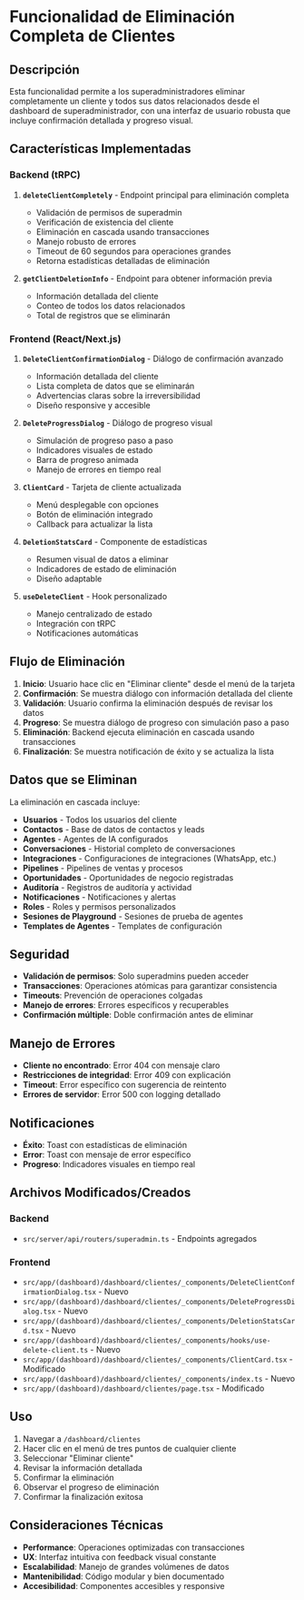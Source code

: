# Funcionalidad de Eliminación Completa de Clientes

## Descripción

Esta funcionalidad permite a los superadministradores eliminar completamente un cliente y todos sus datos relacionados desde el dashboard de superadministrador, con una interfaz de usuario robusta que incluye confirmación detallada y progreso visual.

## Características Implementadas

### Backend (tRPC)

1. **`deleteClientCompletely`** - Endpoint principal para eliminación completa
   - Validación de permisos de superadmin
   - Verificación de existencia del cliente
   - Eliminación en cascada usando transacciones
   - Manejo robusto de errores
   - Timeout de 60 segundos para operaciones grandes
   - Retorna estadísticas detalladas de eliminación

2. **`getClientDeletionInfo`** - Endpoint para obtener información previa
   - Información detallada del cliente
   - Conteo de todos los datos relacionados
   - Total de registros que se eliminarán

### Frontend (React/Next.js)

1. **`DeleteClientConfirmationDialog`** - Diálogo de confirmación avanzado
   - Información detallada del cliente
   - Lista completa de datos que se eliminarán
   - Advertencias claras sobre la irreversibilidad
   - Diseño responsive y accesible

2. **`DeleteProgressDialog`** - Diálogo de progreso visual
   - Simulación de progreso paso a paso
   - Indicadores visuales de estado
   - Barra de progreso animada
   - Manejo de errores en tiempo real

3. **`ClientCard`** - Tarjeta de cliente actualizada
   - Menú desplegable con opciones
   - Botón de eliminación integrado
   - Callback para actualizar la lista

4. **`DeletionStatsCard`** - Componente de estadísticas
   - Resumen visual de datos a eliminar
   - Indicadores de estado de eliminación
   - Diseño adaptable

5. **`useDeleteClient`** - Hook personalizado
   - Manejo centralizado de estado
   - Integración con tRPC
   - Notificaciones automáticas

## Flujo de Eliminación

1. **Inicio**: Usuario hace clic en "Eliminar cliente" desde el menú de la tarjeta
2. **Confirmación**: Se muestra diálogo con información detallada del cliente
3. **Validación**: Usuario confirma la eliminación después de revisar los datos
4. **Progreso**: Se muestra diálogo de progreso con simulación paso a paso
5. **Eliminación**: Backend ejecuta eliminación en cascada usando transacciones
6. **Finalización**: Se muestra notificación de éxito y se actualiza la lista

## Datos que se Eliminan

La eliminación en cascada incluye:

- **Usuarios** - Todos los usuarios del cliente
- **Contactos** - Base de datos de contactos y leads
- **Agentes** - Agentes de IA configurados
- **Conversaciones** - Historial completo de conversaciones
- **Integraciones** - Configuraciones de integraciones (WhatsApp, etc.)
- **Pipelines** - Pipelines de ventas y procesos
- **Oportunidades** - Oportunidades de negocio registradas
- **Auditoría** - Registros de auditoría y actividad
- **Notificaciones** - Notificaciones y alertas
- **Roles** - Roles y permisos personalizados
- **Sesiones de Playground** - Sesiones de prueba de agentes
- **Templates de Agentes** - Templates de configuración

## Seguridad

- **Validación de permisos**: Solo superadmins pueden acceder
- **Transacciones**: Operaciones atómicas para garantizar consistencia
- **Timeouts**: Prevención de operaciones colgadas
- **Manejo de errores**: Errores específicos y recuperables
- **Confirmación múltiple**: Doble confirmación antes de eliminar

## Manejo de Errores

- **Cliente no encontrado**: Error 404 con mensaje claro
- **Restricciones de integridad**: Error 409 con explicación
- **Timeout**: Error específico con sugerencia de reintento
- **Errores de servidor**: Error 500 con logging detallado

## Notificaciones

- **Éxito**: Toast con estadísticas de eliminación
- **Error**: Toast con mensaje de error específico
- **Progreso**: Indicadores visuales en tiempo real

## Archivos Modificados/Creados

### Backend
- `src/server/api/routers/superadmin.ts` - Endpoints agregados

### Frontend
- `src/app/(dashboard)/dashboard/clientes/_components/DeleteClientConfirmationDialog.tsx` - Nuevo
- `src/app/(dashboard)/dashboard/clientes/_components/DeleteProgressDialog.tsx` - Nuevo
- `src/app/(dashboard)/dashboard/clientes/_components/DeletionStatsCard.tsx` - Nuevo
- `src/app/(dashboard)/dashboard/clientes/_components/hooks/use-delete-client.ts` - Nuevo
- `src/app/(dashboard)/dashboard/clientes/_components/ClientCard.tsx` - Modificado
- `src/app/(dashboard)/dashboard/clientes/_components/index.ts` - Nuevo
- `src/app/(dashboard)/dashboard/clientes/page.tsx` - Modificado

## Uso

1. Navegar a `/dashboard/clientes`
2. Hacer clic en el menú de tres puntos de cualquier cliente
3. Seleccionar "Eliminar cliente"
4. Revisar la información detallada
5. Confirmar la eliminación
6. Observar el progreso de eliminación
7. Confirmar la finalización exitosa

## Consideraciones Técnicas

- **Performance**: Operaciones optimizadas con transacciones
- **UX**: Interfaz intuitiva con feedback visual constante
- **Escalabilidad**: Manejo de grandes volúmenes de datos
- **Mantenibilidad**: Código modular y bien documentado
- **Accesibilidad**: Componentes accesibles y responsive
